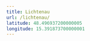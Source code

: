 ```yaml
---
title: Lichtenau
url: /lichtenau/
latitude: 48.496937200000005
longitude: 15.391873700000001
---
```


